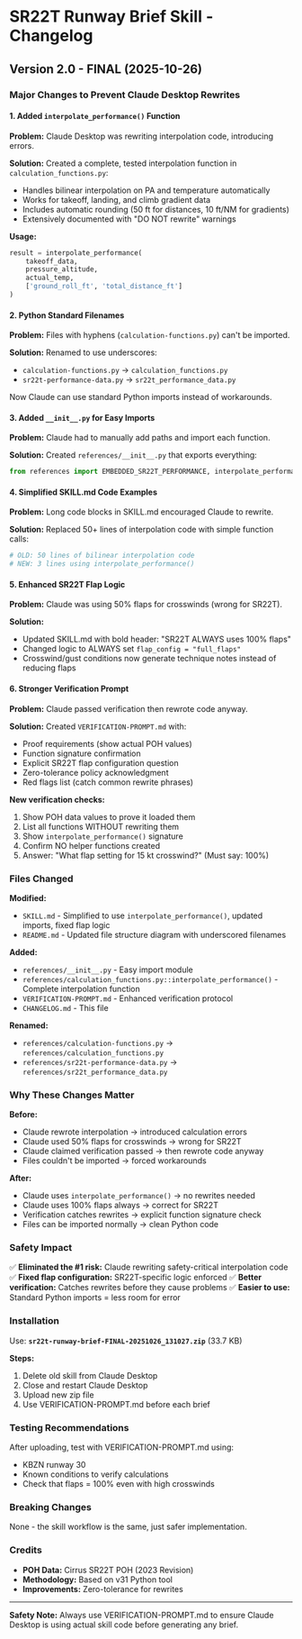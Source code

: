 # SR22T Runway Brief Skill - Changelog

## Version 2.0 - FINAL (2025-10-26)

### Major Changes to Prevent Claude Desktop Rewrites

#### 1. Added `interpolate_performance()` Function
**Problem:** Claude Desktop was rewriting interpolation code, introducing errors.

**Solution:** Created a complete, tested interpolation function in `calculation_functions.py`:
- Handles bilinear interpolation on PA and temperature automatically
- Works for takeoff, landing, and climb gradient data
- Includes automatic rounding (50 ft for distances, 10 ft/NM for gradients)
- Extensively documented with "DO NOT rewrite" warnings

**Usage:**
```python
result = interpolate_performance(
    takeoff_data,
    pressure_altitude,
    actual_temp,
    ['ground_roll_ft', 'total_distance_ft']
)
```

#### 2. Python Standard Filenames
**Problem:** Files with hyphens (`calculation-functions.py`) can't be imported.

**Solution:** Renamed to use underscores:
- `calculation-functions.py` → `calculation_functions.py`
- `sr22t-performance-data.py` → `sr22t_performance_data.py`

Now Claude can use standard Python imports instead of workarounds.

#### 3. Added `__init__.py` for Easy Imports
**Problem:** Claude had to manually add paths and import each function.

**Solution:** Created `references/__init__.py` that exports everything:
```python
from references import EMBEDDED_SR22T_PERFORMANCE, interpolate_performance, ...
```

#### 4. Simplified SKILL.md Code Examples
**Problem:** Long code blocks in SKILL.md encouraged Claude to rewrite.

**Solution:** Replaced 50+ lines of interpolation code with simple function calls:
```python
# OLD: 50 lines of bilinear interpolation code
# NEW: 3 lines using interpolate_performance()
```

#### 5. Enhanced SR22T Flap Logic
**Problem:** Claude was using 50% flaps for crosswinds (wrong for SR22T).

**Solution:**
- Updated SKILL.md with bold header: "SR22T ALWAYS uses 100% flaps"
- Changed logic to ALWAYS set `flap_config = "full_flaps"`
- Crosswind/gust conditions now generate technique notes instead of reducing flaps

#### 6. Stronger Verification Prompt
**Problem:** Claude passed verification then rewrote code anyway.

**Solution:** Created `VERIFICATION-PROMPT.md` with:
- Proof requirements (show actual POH values)
- Function signature confirmation
- Explicit SR22T flap configuration question
- Zero-tolerance policy acknowledgment
- Red flags list (catch common rewrite phrases)

**New verification checks:**
1. Show POH data values to prove it loaded them
2. List all functions WITHOUT rewriting them
3. Show `interpolate_performance()` signature
4. Confirm NO helper functions created
5. Answer: "What flap setting for 15 kt crosswind?" (Must say: 100%)

### Files Changed

**Modified:**
- `SKILL.md` - Simplified to use `interpolate_performance()`, updated imports, fixed flap logic
- `README.md` - Updated file structure diagram with underscored filenames

**Added:**
- `references/__init__.py` - Easy import module
- `references/calculation_functions.py::interpolate_performance()` - Complete interpolation function
- `VERIFICATION-PROMPT.md` - Enhanced verification protocol
- `CHANGELOG.md` - This file

**Renamed:**
- `references/calculation-functions.py` → `references/calculation_functions.py`
- `references/sr22t-performance-data.py` → `references/sr22t_performance_data.py`

### Why These Changes Matter

**Before:**
- Claude rewrote interpolation → introduced calculation errors
- Claude used 50% flaps for crosswinds → wrong for SR22T
- Claude claimed verification passed → then rewrote code anyway
- Files couldn't be imported → forced workarounds

**After:**
- Claude uses `interpolate_performance()` → no rewrites needed
- Claude uses 100% flaps always → correct for SR22T
- Verification catches rewrites → explicit function signature check
- Files can be imported normally → clean Python code

### Safety Impact

✅ **Eliminated the #1 risk:** Claude rewriting safety-critical interpolation code
✅ **Fixed flap configuration:** SR22T-specific logic enforced
✅ **Better verification:** Catches rewrites before they cause problems
✅ **Easier to use:** Standard Python imports = less room for error

### Installation

Use: **`sr22t-runway-brief-FINAL-20251026_131027.zip`** (33.7 KB)

**Steps:**
1. Delete old skill from Claude Desktop
2. Close and restart Claude Desktop
3. Upload new zip file
4. Use VERIFICATION-PROMPT.md before each brief

### Testing Recommendations

After uploading, test with VERIFICATION-PROMPT.md using:
- KBZN runway 30
- Known conditions to verify calculations
- Check that flaps = 100% even with high crosswinds

### Breaking Changes

None - the skill workflow is the same, just safer implementation.

### Credits

- **POH Data:** Cirrus SR22T POH (2023 Revision)
- **Methodology:** Based on v31 Python tool
- **Improvements:** Zero-tolerance for rewrites

---

**Safety Note:** Always use VERIFICATION-PROMPT.md to ensure Claude Desktop is using actual skill code before generating any brief.
